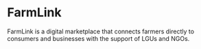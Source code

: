 # FarmLink
FarmLink is a digital marketplace that connects farmers directly to consumers and businesses with the support of LGUs and NGOs. 
